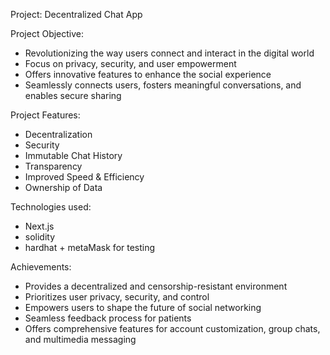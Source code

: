 Project: Decentralized Chat App

Project Objective:
- Revolutionizing the way users connect and interact in the digital world
- Focus on privacy, security, and user empowerment
- Offers innovative features to enhance the social experience
- Seamlessly connects users, fosters meaningful conversations, and enables secure sharing

Project Features:
- Decentralization
- Security
- Immutable Chat History
- Transparency
- Improved Speed & Efficiency
- Ownership of Data

Technologies used:
- Next.js
- solidity
- hardhat + metaMask for testing

Achievements:
- Provides a decentralized and censorship-resistant environment
- Prioritizes user privacy, security, and control
- Empowers users to shape the future of social networking
- Seamless feedback process for patients
- Offers comprehensive features for account customization, group chats, and multimedia messaging
